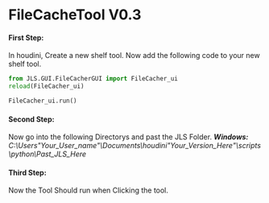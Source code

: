 # FileCacheTool V0.3

#### First Step: 
In houdini, Create a new shelf tool.
Now add the following code to your new shelf tool.
```python
from JLS.GUI.FileCacherGUI import FileCacher_ui
reload(FileCacher_ui)

FileCacher_ui.run()
```

#### Second Step:
Now go into the following Directorys and past the JLS Folder.
***Windows:*** *C:\Users\"Your_User_name"\Documents\houdini"Your_Version_Here"\scripts\python\Past_JLS_Here*

#### Third Step:
Now the Tool Should run when Clicking the tool.

